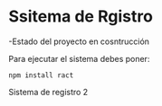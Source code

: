 <h1> Ssitema de Rgistro</h1>

-Estado del proyecto en cosntrucción

Para ejecutar el sistema debes poner:

```npm install ract```

Sistema de registro 2
